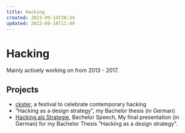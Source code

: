 ```yaml
---
title: Hacking
created: 2023-09-14T20:34
updated: 2023-09-18T11:49
---
```

# Hacking
Mainly actively working on from 2013 - 2017.

## Projects
- [ckster](projects/ckster.md), a festival to celebrate contemporary hacking
- “Hacking as a design strategy”, my Bachelor thesis (in German) 
- [Hacking als Strategie](output/v/Hacking%20als%20Strategie.md), Bachelor Speech, My final presentation (in German) for my Bachelor Thesis “Hacking as a design strategy”. 